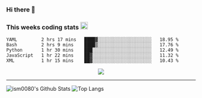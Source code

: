 ### Hi there 👋

<!--START_SECTION:giphy-->
<!--END_SECTION:giphy-->

### This weeks coding stats <img src="https://media1.giphy.com/media/LmNwrBhejkK9EFP504/giphy.gif?cid=ecf05e4723nsktnyyj53u162g7cy5rjqfg6gz06kxdg5y55g&rid=giphy.gif" width="20" height="20" />
<!--START_SECTION:waka-->
```text
YAML         2 hrs 17 mins   ████▓░░░░░░░░░░░░░░░░░░░░   18.95 % 
Bash         2 hrs 9 mins    ████▒░░░░░░░░░░░░░░░░░░░░   17.76 % 
Python       1 hr 30 mins    ███░░░░░░░░░░░░░░░░░░░░░░   12.49 % 
JavaScript   1 hr 22 mins    ██▓░░░░░░░░░░░░░░░░░░░░░░   11.32 % 
XML          1 hr 15 mins    ██▓░░░░░░░░░░░░░░░░░░░░░░   10.43 % 
```
<!--END_SECTION:waka-->

<!--START_SECTION:comicstrip-->
<p align="center">
 <a href="https://xkcd.com/">
 <img src="https://imgs.xkcd.com/comics/all_in_one.png" />
</a>
</p>
<!--END_SECTION:comicstrip-->

---

![ism0080's Github Stats](https://github-readme-stats.vercel.app/api?username=ism0080&show_icons=true%hide_border=true&hide=issues)
![Top Langs](https://github-readme-stats.vercel.app/api/top-langs/?username=ism0080&layout=compact)

<!--
**ism0080/ism0080** is a ✨ _special_ ✨ repository because its `README.md` (this file) appears on your GitHub profile.

Here are some ideas to get you started:

- 🔭 I’m currently working on ...
- 🌱 I’m currently learning ...
- 👯 I’m looking to collaborate on ...
- 🤔 I’m looking for help with ...
- 💬 Ask me about ...
- 📫 How to reach me: ...
- 😄 Pronouns: ...
- ⚡ Fun fact: ...
-->
